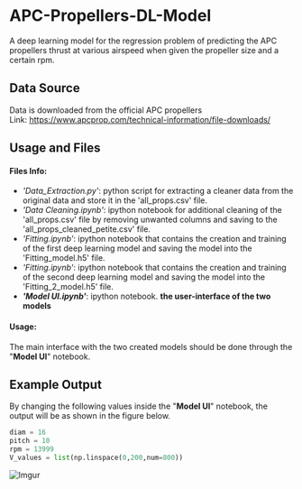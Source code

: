 # APC-Propellers-DL-Model
A deep learning model for the regression problem of predicting the APC propellers thrust at various airspeed when given the propeller size and a certain rpm.

## Data Source

Data is downloaded from the official APC propellers  
Link: https://www.apcprop.com/technical-information/file-downloads/

## Usage and Files  

#### Files Info:  
- *'Data_Extraction.py'*: python script for extracting a cleaner data from the original data and store it in the 'all_props.csv' file.  
- *'Data Cleaning.ipynb'*: ipython notebook for additional cleaning of the 'all_props.csv' file by removing unwanted columns and saving to the 'all_props_cleaned_petite.csv' file.
- *'Fitting.ipynb'*: ipython notebook that contains the creation and training of the first deep learning model and saving the model into the 'Fitting_model.h5' file.
- *'Fitting.ipynb'*: ipython notebook that contains the creation and training of the second deep learning model and saving the model into the 'Fitting_2_model.h5' file.
- ***'Model UI.ipynb'***: ipython notebook. **the user-interface of the two models**

#### Usage:
The main interface with the two created models should be done through the "**Model UI**" notebook.  

## Example Output  
By changing the following values inside the "**Model UI**" notebook, the output will be as shown in the figure below.  
```python
diam = 16
pitch = 10
rpm = 13999
V_values = list(np.linspace(0,200,num=800))
```

![Imgur](https://i.imgur.com/Girh8bW.png)

